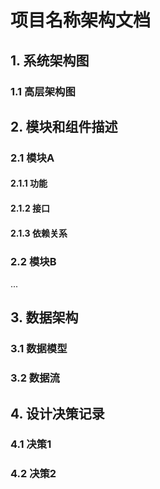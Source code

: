 # 项目名称架构文档



## 1. 系统架构图
### 1.1 高层架构图

## 2. 模块和组件描述
### 2.1 模块A
#### 2.1.1 功能
#### 2.1.2 接口
#### 2.1.3 依赖关系
### 2.2 模块B
...

## 3. 数据架构
### 3.1 数据模型
### 3.2 数据流

## 4. 设计决策记录
### 4.1 决策1
### 4.2 决策2